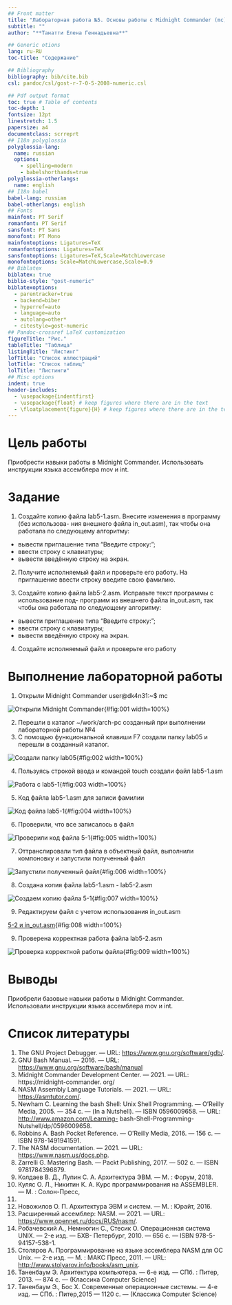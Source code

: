 ```yaml
---
## Front matter
title: "Лабораторная работа №5. Основы работы с Midnight Commander (mc). Структура программы на языке ассемблера NASM. Системные вызовы в ОС GNU Linux"
subtitle: ""
author: "**Танатти Елена Геннадьевна**"

## Generic otions
lang: ru-RU
toc-title: "Содержание"

## Bibliography
bibliography: bib/cite.bib
csl: pandoc/csl/gost-r-7-0-5-2008-numeric.csl

## Pdf output format
toc: true # Table of contents
toc-depth: 1
fontsize: 12pt
linestretch: 1.5
papersize: a4
documentclass: scrreprt
## I18n polyglossia
polyglossia-lang:
  name: russian
  options:
	- spelling=modern
	- babelshorthands=true
polyglossia-otherlangs:
  name: english
## I18n babel
babel-lang: russian
babel-otherlangs: english
## Fonts
mainfont: PT Serif
romanfont: PT Serif
sansfont: PT Sans
monofont: PT Mono
mainfontoptions: Ligatures=TeX
romanfontoptions: Ligatures=TeX
sansfontoptions: Ligatures=TeX,Scale=MatchLowercase
monofontoptions: Scale=MatchLowercase,Scale=0.9
## Biblatex
biblatex: true
biblio-style: "gost-numeric"
biblatexoptions:
  - parentracker=true
  - backend=biber
  - hyperref=auto
  - language=auto
  - autolang=other*
  - citestyle=gost-numeric
## Pandoc-crossref LaTeX customization
figureTitle: "Рис."
tableTitle: "Таблица"
listingTitle: "Листинг"
lofTitle: "Список иллюстраций"
lotTitle: "Список таблиц"
lolTitle: "Листинги"
## Misc options
indent: true
header-includes:
  - \usepackage{indentfirst}
  - \usepackage{float} # keep figures where there are in the text
  - \floatplacement{figure}{H} # keep figures where there are in the text
---
```


# Цель работы

Приобрести навыки работы в Midnight Commander. Использовать инструкции
языка ассемблера mov и int.

# Задание

1. Создайте копию файла lab5-1.asm. Внесите изменения в программу (без использова-
ния внешнего файла in_out.asm), так чтобы она работала по следующему алгоритму:
* вывести приглашение типа “Введите строку:”;
* ввести строку с клавиатуры;
* вывести введённую строку на экран.

2. Получите исполняемый файл и проверьте его работу. На приглашение ввести строку
введите свою фамилию.

3. Создайте копию файла lab5-2.asm. Исправьте текст программы с использование под-
программ из внешнего файла in_out.asm, так чтобы она работала по следующему
алгоритму:
* вывести приглашение типа “Введите строку:”;
* ввести строку с клавиатуры;
* вывести введённую строку на экран.

4. Создайте исполняемый файл и проверьте его работу

# Выполнение лабораторной работы

1. Открыли Midnight Commander
user@dk4n31:~$ mc

![Открыли Midnight Commander](image/01.png){#fig:001 width=100%}

2. Перешли в каталог ~/work/arch-pc созданный при выполнении лабораторной работы №4 
3. С помощью функциональной клавиши F7 создали папку lab05 и перешли
в созданный каталог.

![Создали папку lab05](image/02.png){#fig:002 width=100%}

4. Пользуясь строкой ввода и командой touch создали файл lab5-1.asm 

![Работа с lab5-1](image/03.png){#fig:003 width=100%}


5. Код файла lab5-1.asm для записи фамилии

![Код файла lab5-1](image/04.png){#fig:004 width=100%}

6. Проверили, что все записалось в файл

![Проверили код файла 5-1](image/05.png){#fig:005 width=100%}

7. Оттранслировали тип файла в объектный файл, выполнили компоновку и запустили полученный файл

![Запустили полученный файл](image/06.png){#fig:006 width=100%}

8. Создана копия файла lab5-1.asm - lab5-2.asm

![Создаем копию файла 5-1](image/07.png){#fig:007 width=100%}

9. Редактируем файл с учетом использования in_out.asm

[5-2 и in_out.asm](image/08.png){#fig:008 width=100%}

9. Проверена корректная работа файла lab5-2.asm

![Проверка корректной работы файла](image/09.png){#fig:009 width=100%}

# Выводы

Приобрели базовые навыки работы в Midnight Commander. Использовали инструкции
языка ассемблера mov и int.

# Список литературы 
1. The GNU Project Debugger. — URL: https://www.gnu.org/software/gdb/.
2. GNU Bash Manual. — 2016. — URL: https://www.gnu.org/software/bash/manual
3. Midnight Commander Development Center. — 2021. — URL: https://midnight-commander.
org/
4. NASM Assembly Language Tutorials. — 2021. — URL: https://asmtutor.com/.
5. Newham C. Learning the bash Shell: Unix Shell Programming. — O’Reilly Media, 2005. —
354 с. — (In a Nutshell). — ISBN 0596009658. — URL: http://www.amazon.com/Learning-
bash-Shell-Programming-Nutshell/dp/0596009658.
6. Robbins A. Bash Pocket Reference. — O’Reilly Media, 2016. — 156 с. — ISBN 978-1491941591.
7. The NASM documentation. — 2021. — URL: https://www.nasm.us/docs.php.
8. Zarrelli G. Mastering Bash. — Packt Publishing, 2017. — 502 с. — ISBN 9781784396879.
9. Колдаев В. Д., Лупин С. А. Архитектура ЭВМ. — М. : Форум, 2018.
10. Куляс О. Л., Никитин К. А. Курс программирования на ASSEMBLER. — М. : Солон-Пресс,
2017.
11. Новожилов О. П. Архитектура ЭВМ и систем. — М. : Юрайт, 2016.
12. Расширенный ассемблер: NASM. — 2021. — URL: https://www.opennet.ru/docs/RUS/nasm/.
13. Робачевский А., Немнюгин С., Стесик О. Операционная система UNIX. — 2-е изд. — БХВ-
Петербург, 2010. — 656 с. — ISBN 978-5-94157-538-1.
14. Столяров А. Программирование на языке ассемблера NASM для ОС Unix. — 2-е изд. —
М. : МАКС Пресс, 2011. — URL: http://www.stolyarov.info/books/asm_unix.
15. Таненбаум Э. Архитектура компьютера. — 6-е изд. — СПб. : Питер, 2013. — 874 с. —
(Классика Computer Science)
16. Таненбаум Э., Бос Х. Современные операционные системы. — 4-е изд. — СПб. : Питер,2015 — 1120 с. — (Классика Computer Science)

